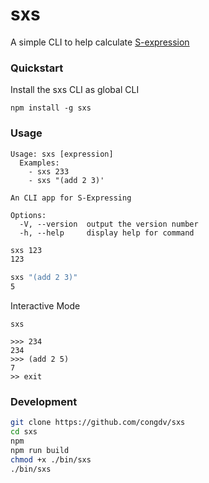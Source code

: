 # sxs

A simple CLI to help calculate [S-expression](https://en.wikipedia.org/wiki/S-expression)

### Quickstart

Install the sxs CLI as global CLI

```
npm install -g sxs
```

### Usage

```
Usage: sxs [expression]
  Examples:
	- sxs 233 
	- sxs "(add 2 3)' 

An CLI app for S-Expressing

Options:
  -V, --version  output the version number
  -h, --help     display help for command

```

```sh
sxs 123
123

sxs "(add 2 3)"
5
```

Interactive Mode
```
sxs

>>> 234
234
>>> (add 2 5)
7
>> exit
```
### Development

```sh
git clone https://github.com/congdv/sxs
cd sxs
npm
npm run build
chmod +x ./bin/sxs
./bin/sxs
```